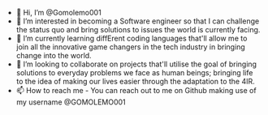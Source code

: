 - 👋 Hi, I’m @Gomolemo001
- 👀 I’m interested in becoming a Software engineer so that I can challenge the status quo and bring solutions to issues the world is currently facing.
- 🌱 I’m currently learning diffErent coding languages that'll allow me to join all the innovative game changers in the tech industry in bringing change into the world.
- 💞️ I’m looking to collaborate on projects that'll utilise the goal of bringing solutions to everyday problems we face as human beings; bringing life to the idea of making our lives easier through the adaptation to the 4IR.
- 📫 How to reach me - You can reach out to me on Github making use of my username @GOMOLEMO001

<!---
Gomolemo001/Gomolemo001 is a ✨ special ✨ repository because its `README.md` (this file) appears on your GitHub profile.
You can click the Preview link to take a look at your changes.
--->
